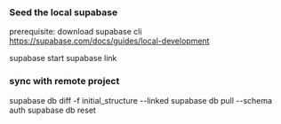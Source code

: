 ### Seed the local supabase

prerequisite: download supabase cli
https://supabase.com/docs/guides/local-development

supabase start
supabase link

### sync with remote project

supabase db diff -f initial_structure --linked
supabase db pull --schema auth
supabase db reset
